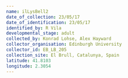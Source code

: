 ```yaml
---
name: ilLysBell2
date_of_collection: 23/05/17
date_of_identification: 23/05/17
identified_by: R Vila
developmental_stage: adult
collected_by: Konrad Lohse, Alex Hayward
collector_organisation: Edinburgh University
collector_id: EB_LB_205
collection_site: El Brull, Catalunya, Spain
latitude: 41.8103
longitude: 2.3054
---
```

